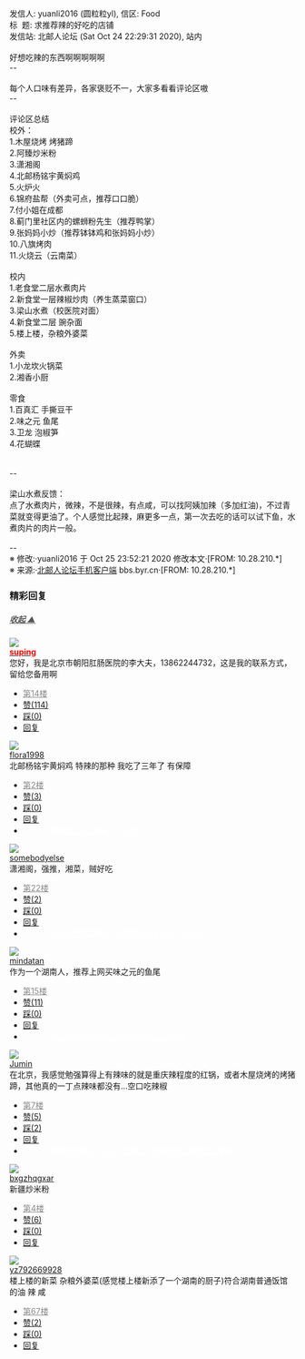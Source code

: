 <div class="a-content-wrap">发信人: yuanli2016 (圆粒粒yl), 信区: Food<br>标&nbsp;&nbsp;题: 求推荐辣的好吃的店铺<br>发信站: 北邮人论坛 (Sat Oct 24 22:29:31 2020), 站内<br><br>好想吃辣的东西啊啊啊啊啊<br>--<br><br>每个人口味有差异，各家褒贬不一，大家多看看评论区嗷<br>--<br><br>评论区总结<br>校外：<br>1.木屋烧烤 烤猪蹄<br>2.阿臻炒米粉<br>3.潇湘阁<br>4.北邮杨铭宇黄焖鸡<br>5.火炉火<br>6.锦府盐帮（外卖可点，推荐口口脆）<br>7.付小姐在成都<br>8.蓟门里社区内的螺蛳粉先生（推荐鸭掌）<br>9.张妈妈小炒（推荐钵钵鸡和张妈妈小炒）<br>10.八旗烤肉<br>11.火烧云（云南菜）<br><br>校内<br>1.老食堂二层水煮肉片<br>2.新食堂一层辣椒炒肉（养生蒸菜窗口）<br>3.梁山水煮（校医院对面）<br>4.新食堂二层 豌杂面<br>5.楼上楼，杂粮外婆菜<br><br>外卖<br>1.小龙坎火锅菜<br>2.湘香小厨<br><br>零食<br>1.百真汇 手撕豆干<br>2.味之元 鱼尾<br>3.卫龙 泡椒笋<br>4.花蝴蝶<br><br><br>--<br><br>梁山水煮反馈：<br>点了水煮肉片，微辣，不是很辣，有点咸，可以找阿姨加辣（多加红油)，不过青菜就变得更油了。个人感觉比起辣，麻更多一点，第一次去吃的话可以试下鱼，水煮肉片的肉片一般。<br><br>--<br><font class="f006">※ 修改:·yuanli2016 于 Oct 25 23:52:21 2020 修改本文·[FROM: 10.28.210.*]</font><font class="f000"><br></font><font class="f000"></font><font class="f001">※ 来源:·<a target="_blank" href="http://developers.byr.cn/mobile">北邮人论坛手机客户端</a> bbs.byr.cn·[FROM: 10.28.210.*]</font><font class="f000"><br></font><div id="nice_view" class="corner" style="margin:0;display:block"><div class="a-nice-comment-divline"><h3><span>精彩回复</span></h3><h5><a class="a-func-toggle" style="color:#555;" href="#">收起 ▲</a></h5></div><div class="a-nice-comment"><div class="a-nice-comment-item"><a class="a-nice-comment-face" href="/user/query/suping"><img src="https://bbs.byr.cn/uploadFace/S/suping.9437.jpg"></a><div class="a-nice-comment-cell"><div class="a-nice-comment-id"><a href="/user/query/suping"><strong style="color:red;">suping</strong></a></div><div class="a-nice-comment-content">您好，我是北京市朝阳肛肠医院的李大夫，13862244732，这是我的联系方式，留给您备用啊</div><div><ul class="a-func a-nice-comment-func"><li><a class="a-nice-comment-floor" style="color:#888;" title="点击跳转" href="/article/Food/508378?s=508404">第14楼</a></li><li><a href="/article/Food/ajax_voteup/508404.json" class="a-func-like" id="like_list508404"><samp class="ico-pos-zaninactive" id="icon_like_list508404"></samp>赞(114)</a></li><li><a href="/article/Food/ajax_votedown/508404.json" id="listCai508404" class="a-func-cai"><samp class="ico-pos-caiinactive" id="icon_list_cai508404"></samp>踩(0)</a></li><li><samp class="ico-pos-reply"></samp><a href="/article/Food/post/508404" class="a-post">回复</a></li></ul></div></div></div><div class="a-nice-comment-item"><a class="a-nice-comment-face" href="/user/query/flora1998"><img src="https://bbs.byr.cn/uploadFace/F/flora1998.790.jpg"></a><div class="a-nice-comment-cell"><div class="a-nice-comment-id"><a href="/user/query/flora1998">flora1998</a></div><div class="a-nice-comment-content">北邮杨铭宇黄焖鸡 特辣的那种 我吃了三年了 有保障</div><div><ul class="a-func a-nice-comment-func"><li><a class="a-nice-comment-floor" style="color:#888;" title="点击跳转" href="/article/Food/508378?s=508390">第2楼</a></li><li><a href="/article/Food/ajax_voteup/508390.json" class="a-func-like" id="like_list508390"><samp class="ico-pos-zaninactive" id="icon_like_list508390"></samp>赞(3)</a></li><li><a href="/article/Food/ajax_votedown/508390.json" id="listCai508390" class="a-func-cai"><samp class="ico-pos-caiinactive" id="icon_list_cai508390"></samp>踩(0)</a></li><li><samp class="ico-pos-reply"></samp><a href="/article/Food/post/508390" class="a-post">回复</a></li><li><a href="#" style="color:white;margin:0px 50px;">我胡汉三又回来了！ 5/10</a></li></ul></div></div></div><div class="a-nice-comment-item"><a class="a-nice-comment-face" href="/user/query/somebodyelse"><img src="https://bbs.byr.cn/uploadFace/S/somebodyelse.5599.jpg"></a><div class="a-nice-comment-cell"><div class="a-nice-comment-id"><a href="/user/query/somebodyelse">somebodyelse</a></div><div class="a-nice-comment-content">潇湘阁，强推，湘菜，贼好吃</div><div><ul class="a-func a-nice-comment-func"><li><a class="a-nice-comment-floor" style="color:#888;" title="点击跳转" href="/article/Food/508378?s=508413">第22楼</a></li><li><a href="/article/Food/ajax_voteup/508413.json" class="a-func-like" id="like_list508413"><samp class="ico-pos-zaninactive" id="icon_like_list508413"></samp>赞(2)</a></li><li><a href="/article/Food/ajax_votedown/508413.json" id="listCai508413" class="a-func-cai"><samp class="ico-pos-caiinactive" id="icon_list_cai508413"></samp>踩(0)</a></li><li><samp class="ico-pos-reply"></samp><a href="/article/Food/post/508413" class="a-post">回复</a></li><li><a href="#" style="color:white;margin:0px 50px;">听过无数的道理，可依然过不好这一生 2/10</a></li></ul></div></div></div><div class="a-nice-comment-item"><a class="a-nice-comment-face" href="/user/query/mindatan"><img src="https://bbs.byr.cn/uploadFace/M/mindatan.7532.jpg"></a><div class="a-nice-comment-cell"><div class="a-nice-comment-id"><a href="/user/query/mindatan">mindatan</a></div><div class="a-nice-comment-content">作为一个湖南人，推荐上网买味之元的鱼尾</div><div><ul class="a-func a-nice-comment-func"><li><a class="a-nice-comment-floor" style="color:#888;" title="点击跳转" href="/article/Food/508378?s=508405">第15楼</a></li><li><a href="/article/Food/ajax_voteup/508405.json" class="a-func-like" id="like_list508405"><samp class="ico-pos-zaninactive" id="icon_like_list508405"></samp>赞(11)</a></li><li><a href="/article/Food/ajax_votedown/508405.json" id="listCai508405" class="a-func-cai"><samp class="ico-pos-caiinactive" id="icon_list_cai508405"></samp>踩(0)</a></li><li><samp class="ico-pos-reply"></samp><a href="/article/Food/post/508405" class="a-post">回复</a></li><li><a href="#" style="color:white;margin:0px 50px;">下一个彩蛋线索见网页源代码。 10/10</a></li></ul></div></div></div><div class="a-nice-comment-item"><a class="a-nice-comment-face" href="/user/query/Jumin"><img src="https://bbs.byr.cn/uploadFace/J/Jumin.2877.jpg"></a><div class="a-nice-comment-cell"><div class="a-nice-comment-id"><a href="/user/query/Jumin">Jumin</a></div><div class="a-nice-comment-content">在北京，我感觉勉强算得上有辣味的就是重庆辣程度的红锅，或者木屋烧烤的烤猪蹄，其他真的一丁点辣味都没有…空口吃辣椒</div><div><ul class="a-func a-nice-comment-func"><li><a class="a-nice-comment-floor" style="color:#888;" title="点击跳转" href="/article/Food/508378?s=508395">第7楼</a></li><li><a href="/article/Food/ajax_voteup/508395.json" class="a-func-like" id="like_list508395"><samp class="ico-pos-zaninactive" id="icon_like_list508395"></samp>赞(5)</a></li><li><a href="/article/Food/ajax_votedown/508395.json" id="listCai508395" class="a-func-cai"><samp class="ico-pos-caiinactive" id="icon_list_cai508395"></samp>踩(2)</a></li><li><samp class="ico-pos-reply"></samp><a href="/article/Food/post/508395" class="a-post">回复</a></li><li><a href="#" style="color:white;margin:0px 50px;">我开始怀疑，在这个世界上，还有什么是不会过期的。 7/10</a></li></ul></div></div></div><div class="a-nice-comment-item"><a class="a-nice-comment-face" href="/user/query/bxgzhqgxar"><img src="https://bbs.byr.cn/img/face_default_m.jpg"></a><div class="a-nice-comment-cell"><div class="a-nice-comment-id"><a href="/user/query/bxgzhqgxar">bxgzhqgxar</a></div><div class="a-nice-comment-content">新疆炒米粉</div><div><ul class="a-func a-nice-comment-func"><li><a class="a-nice-comment-floor" style="color:#888;" title="点击跳转" href="/article/Food/508378?s=508392">第4楼</a></li><li><a href="/article/Food/ajax_voteup/508392.json" class="a-func-like" id="like_list508392"><samp class="ico-pos-zaninactive" id="icon_like_list508392"></samp>赞(6)</a></li><li><a href="/article/Food/ajax_votedown/508392.json" id="listCai508392" class="a-func-cai"><samp class="ico-pos-caiinactive" id="icon_list_cai508392"></samp>踩(0)</a></li><li><samp class="ico-pos-reply"></samp><a href="/article/Food/post/508392" class="a-post">回复</a></li></ul></div></div></div><div class="a-nice-comment-item"><a class="a-nice-comment-face" href="/user/query/yz792669928"><img src="https://bbs.byr.cn/img/face_default_f.jpg"></a><div class="a-nice-comment-cell"><div class="a-nice-comment-id"><a href="/user/query/yz792669928">yz792669928</a></div><div class="a-nice-comment-content">楼上楼的新菜 杂粮外婆菜(感觉楼上楼新添了一个湖南的厨子)符合湖南普通饭馆的油 辣 咸</div><div><ul class="a-func a-nice-comment-func"><li><a class="a-nice-comment-floor" style="color:#888;" title="点击跳转" href="/article/Food/508378?s=508466">第67楼</a></li><li><a href="/article/Food/ajax_voteup/508466.json" class="a-func-like" id="like_list508466"><samp class="ico-pos-zaninactive" id="icon_like_list508466"></samp>赞(2)</a></li><li><a href="/article/Food/ajax_votedown/508466.json" id="listCai508466" class="a-func-cai"><samp class="ico-pos-caiinactive" id="icon_list_cai508466"></samp>踩(0)</a></li><li><samp class="ico-pos-reply"></samp><a href="/article/Food/post/508466" class="a-post">回复</a></li></ul></div></div></div></div></div><!--成就解锁：彩蛋2号获得！输入魂斗罗秘籍可解锁彩蛋3号。hint： IE 0=A  1=B--来自bbs.byr.cn----></div>